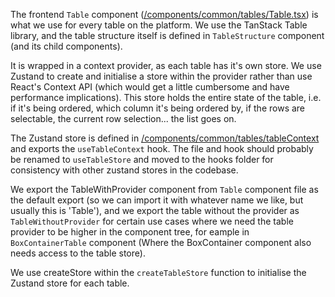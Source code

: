 The frontend `Table` component ([/components/common/tables/Table.tsx](https://github.com/eLearning-Plus/learning-platform-frontend/blob/main/components/common/tables/Table.tsx)) is what we use for every table on the platform. We use the TanStack Table library, and the table structure itself is defined in `TableStructure` component (and its child components).

It is wrapped in a context provider, as each table has it's own store. We use Zustand to create and initialise a store within the provider rather than use React's Context API (which would get a little cumbersome and have performance implications). This store holds the entire state of the table, i.e. if it's being ordered, which column it's being ordered by, if the rows are selectable, the current row selection... the list goes on.

The Zustand store is defined in [/components/common/tables/tableContext](https://github.com/eLearning-Plus/learning-platform-frontend/blob/main/components/common/tables/tableContext.tsx) and exports the `useTableContext` hook. The file and hook should probably be renamed to `useTableStore` and moved to the hooks folder for consistency with other zustand stores in the codebase.

We export the TableWithProvider component from `Table` component file as the default export (so we can import it with whatever name we like, but usually this is 'Table'), and we export the table without the provider as `TableWithoutProvider` for certain use cases where we need the table provider to be higher in the component tree, for eample in `BoxContainerTable` component (Where the BoxContainer component also needs access to the table store).

We use createStore within the `createTableStore` function to initialise the Zustand store for each table.